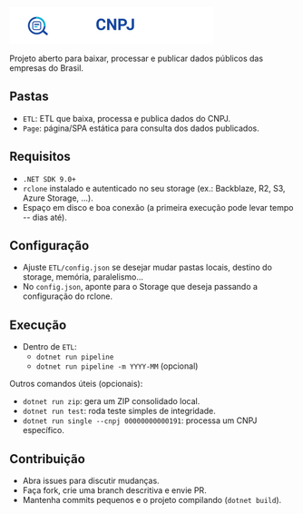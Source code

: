<img src="./Page/assets/logo.svg" alt="OpenCNPJ" height="64" />

Projeto aberto para baixar, processar e publicar dados públicos das empresas do Brasil.

## Pastas

- `ETL`: ETL que baixa, processa e publica dados do CNPJ.
- `Page`: página/SPA estática para consulta dos dados publicados.

## Requisitos

- `.NET SDK 9.0+`
- `rclone` instalado e autenticado no seu storage (ex.: Backblaze, R2, S3, Azure Storage, ...).
- Espaço em disco e boa conexão (a primeira execução pode levar tempo -- dias até).

## Configuração

- Ajuste `ETL/config.json` se desejar mudar pastas locais, destino do storage, memória, paralelismo... 
- No `config.json`, aponte para o Storage que deseja passando a configuração do rclone.

## Execução

- Dentro de `ETL`:
  - `dotnet run pipeline`
  - `dotnet run pipeline -m YYYY-MM` (opcional)

Outros comandos úteis (opcionais):

- `dotnet run zip`: gera um ZIP consolidado local.
- `dotnet run test`: roda teste simples de integridade.
- `dotnet run single --cnpj 00000000000191`: processa um CNPJ específico.

## Contribuição

- Abra issues para discutir mudanças.
- Faça fork, crie uma branch descritiva e envie PR.
- Mantenha commits pequenos e o projeto compilando (`dotnet build`).

